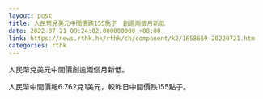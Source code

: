 ```yaml
---
layout: post
title: 人民幣兌美元中間價跌155點子　創逾兩個月新低
date: 2022-07-21 09:24:02.000000000 +08:00
link: https://news.rthk.hk/rthk/ch/component/k2/1658669-20220721.htm
categories: rthk
---
```


人民幣兌美元中間價創逾兩個月新低。

人民幣中間價報6.762兌1美元，較昨日中間價跌155點子。
